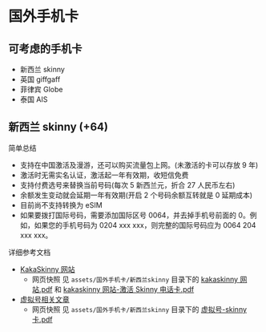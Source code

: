 # 国外手机卡

## 可考虑的手机卡

- 新西兰 skinny
- 英国 giffgaff
- 菲律宾 Globe
- 泰国 AIS

## 新西兰 skinny (+64)

简单总结

- 支持在中国激活及漫游，还可以购买流量包上网。(未激活的卡可以存放 9 年)
- 激活时无需实名认证，激活起一年有效期，收短信免费
- 支持付费选号来替换当前号码(每次 5 新西兰元，折合 27 人民币左右)
- 余额发生变动就会延期一年有效期(开启 2 个号码余额互转就是 0 延期成本)
- 目前尚不支持转换为 eSIM
- 如果要拨打国际号码，需要添加国际区号 0064，并去掉手机号前面的 0。例如，如果您的手机号码为 0204 xxx xxx，则完整的国际号码应为 0064 204 xxx xxx。

详细参考文档

- [KakaSkinny 网站](https://kakaskinny.com/)
  - 网页快照 见 `assets/国外手机卡/新西兰skinny` 目录下的 [kakaskinny 网站.pdf](./assets/国外手机卡/新西兰skinny/kakaSkinny网站.pdf) 和 [kakaskinny 网站-激活 Skinny 电话卡.pdf](./assets/国外手机卡/新西兰skinny/kakaskinny网站-激活Skinny电话卡.pdf)
- [虚拟号相关文章](https://xunihao.net/5498.html#Skinny-4)
  - 网页快照 见 `assets/国外手机卡/新西兰skinny` 目录下的 [虚拟号-skinny 卡.pdf](虚拟号-skinny卡.pdf)
